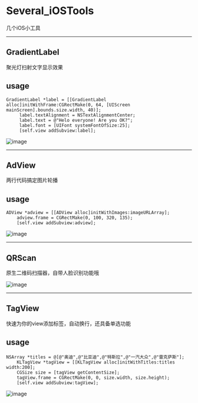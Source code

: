 # Several_iOSTools
几个iOS小工具
***
## GradientLabel
聚光灯扫射文字显示效果

usage
- 
	GradientLabel *label = [[GradientLabel alloc]initWithFrame:CGRectMake(0, 64, [UIScreen mainScreen].bounds.size.width, 40)];
	     label.textAlignment = NSTextAlignmentCenter;
	     label.text = @"Helo everyone! Are you OK?";
	     label.font = [UIFont systemFontOfSize:25];
	     [self.view addSubview:label];

![image](https://github.com/kouliang/Several_iOSTools/blob/master/gif/01.gif)
***
## AdView
两行代码搞定图片轮播

usage
-
	ADView *adview = [[ADView alloc]initWithImages:imageURLArray];
	    adview.frame = CGRectMake(0, 100, 320, 135);
	    [self.view addSubview:adview];
![image](https://github.com/kouliang/Several_iOSTools/blob/master/gif/02.gif)
***
## QRScan
原生二维码扫描器，自带人脸识别功能哦

![image](https://github.com/kouliang/Several_iOSTools/blob/master/gif/03.gif)
***
## TagView
快速为你的view添加标签，自动换行，还具备单选功能

usage
-
	NSArray *titles = @[@"奥迪",@"比亚迪",@"特斯拉",@"一汽大众",@"雷克萨斯"];
	    KLTagView *tagView = [[KLTagView alloc]initWithTitles:titles width:200];
	    CGSize size = [tagView getContentSize];
	    tagView.frame = CGRectMake(0, 0, size.width, size.height);
	    [self.view addSubview:tagView];
![image](https://github.com/kouliang/Several_iOSTools/blob/master/gif/04.gif)
